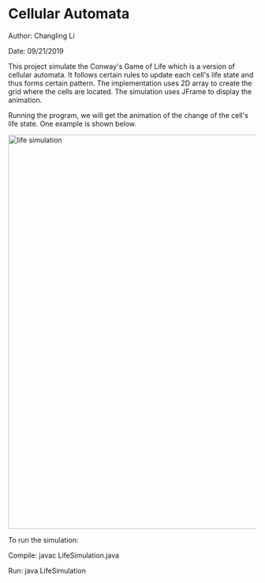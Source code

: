 # Cellular Automata 

Author: Changling Li

Date: 09/21/2019

This project simulate the Conway's Game of Life which is a version of cellular automata. It follows certain rules to update each cell's life state and thus forms certain pattern. 
The implementation uses 2D array to create the grid where the cells are located. The simulation uses JFrame to display the animation. 

Running the program, we will get the animation of the change of the cell's life state. One example is shown below.

<img width="797" alt="life simulation" src="https://user-images.githubusercontent.com/59809140/103112402-390ec100-4623-11eb-9af4-664a48d6ed9d.png">

To run the simulation:

Compile: javac LifeSimulation.java

Run: java LifeSimulation 


